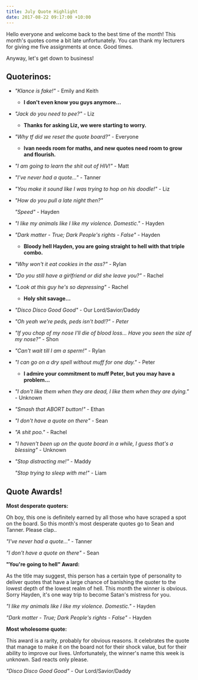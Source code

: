 ```yaml
---
title: July Quote Highlight
date: 2017-08-22 09:17:00 +10:00
---
```


Hello everyone and welcome back to the best time of the month! This month's quotes come a bit late unfortunately. You can thank my lecturers for giving me five assignments at once. Good times.

Anyway, let's get down to business!

## Quoterinos:

* *"Klance is fake!"* - Emily and Keith

  * **I don't even know you guys anymore...**

* *"Jack do you need to pee?"* - Liz

  * **Thanks for asking Liz, we were starting to worry.**

* *"Why tf did we reset the quote board?"* - Everyone

  * **Ivan needs room for maths, and new quotes need room to grow and flourish.**

* *"I am going to learn the shit out of HIV!"* - Matt

* *"I've never had a quote..."* - Tanner

* *"You make it sound like I was trying to hop on his doodle!"* - Liz

* *"How do you pull a late night then?"*

  *"Speed"* - Hayden

* *"I like my animals like I like my violence. Domestic."* - Hayden

* *"Dark matter - True; Dark People's rights - False"* - Hayden

  * **Bloody hell Hayden, you are going straight to hell with that triple combo.**

* *"Why won't it eat cookies in the ass?"* - Rylan

* *"Do you still have a girlfriend or did she leave you?"* - Rachel

* *"Look at this guy he's so depressing"* - Rachel

  * **Holy shit savage...**

* *"Disco Disco Good Good"* - Our Lord/Savior/Daddy

* *"Oh yeah we're peds, peds isn't bad!?" - Peter*

* *"If you chop of my nose I'll die of blood loss... Have you seen the size of my nose?"* - Shon

* *"Can't wait till I am a sperm!"* - Rylan

* *"I can go on a dry spell without muff for one day."* - Peter

  * **I admire your commitment to muff Peter, but you may have a problem...**

* *"I don't like them when they are dead, I like them when they are dying."* - Unknown

* *"Smash that ABORT button!"* - Ethan

* *"I don't have a quote on there"* - Sean

* *"A shit poo."* - Rachel

* *"I haven't been up on the quote board in a while, I guess that's a blessing"* - Unknown

* *"Stop distracting me!"* - Maddy

  *"Stop trying to sleep with me!"* - Liam

## Quote Awards!

**Most desperate quoters:**

Oh boy, this one is definitely earned by all those who have scraped a spot on the board. So this month's most desperate quotes go to Sean and Tanner. Please clap..

*"I've never had a quote..."* - Tanner

*"I don't have a quote on there"* - Sean

**"You're going to hell" Award:**

As the title may suggest, this person has a certain type of personality to deliver quotes that have a large chance of banishing the quoter to the lowest depth of the lowest realm of hell. This month the winner is obvious. Sorry Hayden, it's one way trip to become Satan's mistress for you.

*"I like my animals like I like my violence. Domestic."* - Hayden

*"Dark matter - True; Dark People's rights - False"* - Hayden

**Most wholesome quote:**

This award is a rarity, probably for obvious reasons. It celebrates the quote that manage to make it on the board not for their shock value, but for their ability to improve our lives. Unfortunately, the winner's name this week is unknown. Sad reacts only please.

*"Disco Disco Good Good"* - Our Lord/Savior/Daddy